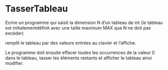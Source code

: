 # TasserTableau

Ecrire un programme qui saisit la dimension N d’un tableau de int (le tableau est initialementdéfinit avec une taille maximum MAX que N ne doit pas excéder) 
 
remplit le tableau par des valeurs entrées au clavier et l’affiche.

Le programme doit ensuite effacer toutes les occurrences de la valeur 0 dans le tableau, tasser les éléments restants et afficher le tableau ainsi modifier.

